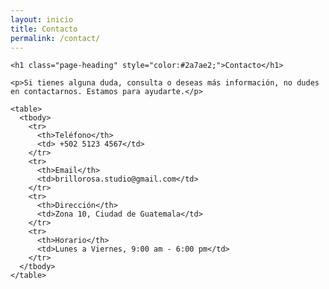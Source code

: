 ```yaml
---
layout: inicio
title: Contacto
permalink: /contact/
---
```


<div class="wrapper">

  <main class="page-content">

    
    <h1 class="page-heading" style="color:#2a7ae2;">Contacto</h1>

    <p>Si tienes alguna duda, consulta o deseas más información, no dudes en contactarnos. Estamos para ayudarte.</p>

    <table>
      <tbody>
        <tr>
          <th>Teléfono</th>
          <td> +502 5123 4567</td>
        </tr>
        <tr>
          <th>Email</th>
          <td>brillorosa.studio@gmail.com</td>
        </tr>
        <tr>
          <th>Dirección</th>
          <td>Zona 10, Ciudad de Guatemala</td>
        </tr>
        <tr>
          <th>Horario</th>
          <td>Lunes a Viernes, 9:00 am - 6:00 pm</td>
        </tr>
      </tbody>
    </table>

  </main>

</div>
